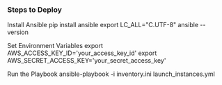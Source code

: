 ### Steps to Deploy
Install Ansible
pip install ansible
export LC_ALL="C.UTF-8" 
ansible --version

Set Environment Variables
export AWS_ACCESS_KEY_ID='your_access_key_id'
export AWS_SECRET_ACCESS_KEY='your_secret_access_key'

Run the Playbook
ansible-playbook -i inventory.ini launch_instances.yml

